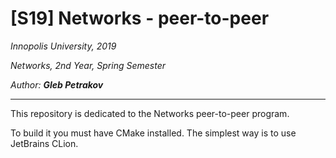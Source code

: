 # [S19] Networks - peer-to-peer

*Innopolis University, 2019*

*Networks, 2nd Year, Spring Semester*

*Author: **Gleb Petrakov***

---

This repository is dedicated to the Networks peer-to-peer program.

To build it you must have CMake installed.
The simplest way is to use JetBrains CLion.